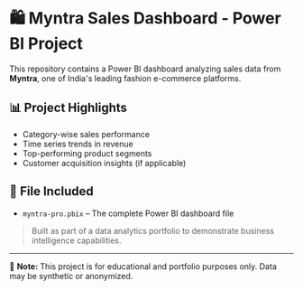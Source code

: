 # 🛍️ Myntra Sales Dashboard - Power BI Project

This repository contains a Power BI dashboard analyzing sales data from **Myntra**, one of India's leading fashion e-commerce platforms.

## 📊 Project Highlights
- Category-wise sales performance
- Time series trends in revenue
- Top-performing product segments
- Customer acquisition insights (if applicable)

## 📁 File Included
- `myntra-pro.pbix` – The complete Power BI dashboard file

> Built as part of a data analytics portfolio to demonstrate business intelligence capabilities.

---

📌 **Note:** This project is for educational and portfolio purposes only. Data may be synthetic or anonymized.

